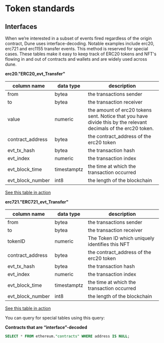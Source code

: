 # Token standards

## Interfaces

When we’re interested in a subset of events fired regardless of the origin contract, Dune uses interface-decoding. Notable examples include erc20, erc721 and erc1155 transfer events. This method is reserved for special cases. These tables make it easy to keep track of ERC20 tokens and NFT's flowing in and out of contracts and wallets and are widely used across dune.

**erc20."ERC20\_evt\_Transfer"**

| column name        | **data type** | **description**                                                                                                |
| ------------------ | ------------- | -------------------------------------------------------------------------------------------------------------- |
| from               | bytea         | the transactions sender                                                                                        |
| to                 | bytea         | the transaction receiver                                                                                       |
| value              | numeric       | the amount of erc20 tokens sent. Notice that you have divide this by the relevant decimals of the erc20 token. |
| contract\_address  | bytea         | the contract\_address of the erc20 token                                                                       |
| evt\_tx\_hash      | bytea         | the transaction hash                                                                                           |
| evt\_index         | numeric       | the transaction index                                                                                          |
| evt\_block\_time   | timestamptz   | the time at which the transaction occurred                                                                     |
| evt\_block\_number | int8          | the length of the blockchain                                                                                   |

[See this table in action](https://dune.xyz/queries/39012)

**erc721."ERC721\_evt\_Transfer"**

| **c**olumn name    | **data type** | **description**                                 |
| ------------------ | ------------- | ----------------------------------------------- |
| from               | bytea         | the transactions sender                         |
| to                 | bytea         | the transaction receiver                        |
| tokenID            | numeric       | The Token ID which uniquely identifies this NFT |
| contract\_address  | bytea         | the contract\_address of the erc20 token        |
| evt\_tx\_hash      | bytea         | the transaction hash                            |
| evt\_index         | numeric       | the transaction index                           |
| evt\_block\_time   | timestamptz   | the time at which the transaction occurred      |
| evt\_block\_number | int8          | the length of the blockchain                    |

[See this table in action](https://dune.xyz/queries/38974)

You can query for special tables using this query:

**Contracts that are “interface”-decoded**

```sql
SELECT * FROM ethereum."contracts" WHERE address IS NULL;
```
